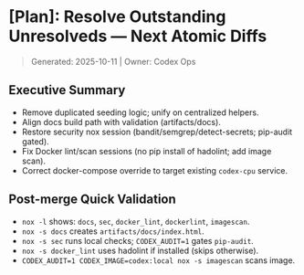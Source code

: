 # [Plan]: Resolve Outstanding Unresolveds — Next Atomic Diffs
> Generated: 2025-10-11 | Owner: Codex Ops

## Executive Summary
- Remove duplicated seeding logic; unify on centralized helpers.
- Align docs build path with validation (artifacts/docs).
- Restore security nox session (bandit/semgrep/detect-secrets; pip-audit gated).
- Fix Docker lint/scan sessions (no pip install of hadolint; add image scan).
- Correct docker-compose override to target existing `codex-cpu` service.

## Post-merge Quick Validation
- `nox -l` shows: `docs`, `sec`, `docker_lint`, `dockerlint`, `imagescan`.
- `nox -s docs` creates `artifacts/docs/index.html`.
- `nox -s sec` runs local checks; `CODEX_AUDIT=1` gates `pip-audit`.
- `nox -s docker_lint` uses hadolint if installed (skips otherwise).
- `CODEX_AUDIT=1 CODEX_IMAGE=codex:local nox -s imagescan` scans image.

